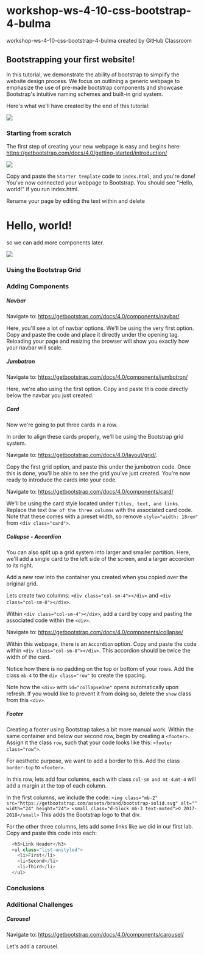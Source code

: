 # workshop-ws-4-10-css-bootstrap-4-bulma
workshop-ws-4-10-css-bootstrap-4-bulma created by GitHub Classroom

## Bootstrapping your first website!

In this tutorial, we demonstrate the ability of bootstrap to simplify the website design process. We focus on outlining a generic webpage to emphasize the use of pre-made bootstrap components and showcase Bootstrap's intuitive naming schemes and built-in grid system.

Here's what we'll have created by the end of this tutorial:

<img src=#>

### Starting from scratch

The first step of creating your new webpage is easy and begins here: https://getbootstrap.com/docs/4.0/getting-started/introduction/

<img src=#>

Copy and paste the `Starter template` code to `index.html`, and you're done! You've now connected your webpage to Bootstrap. You should see "Hello, world!" if you run index.html.

Rename your page by editing the text within <title></title> and delete <h1>Hello, world!</h1> so we can add more components later.

<img src=#>

### Using the Bootstrap Grid


### Adding Components

##### Navbar

Navigate to: https://getbootstrap.com/docs/4.0/components/navbar/.

Here, you'll see a lot of navbar options. We'll be using the very first option. Copy and paste the code and place it directly under the opening <body> tag. Reloading your page and resizing the browser will show you exactly how your navbar will scale.

##### Jumbotron

Navigate to: https://getbootstrap.com/docs/4.0/components/jumbotron/

Here, we're also using the first option. Copy and paste this code directly below the navbar you just created.

##### Card

Now we're going to put three cards in a row.

In order to align these cards properly, we'll be using the Bootstrap grid system.

Navigate to: https://getbootstrap.com/docs/4.0/layout/grid/.

Copy the first grid option, and paste this under the jumbotron code. Once this is done, you'll be able to see the grid you've just created. You're now ready to introduce the cards into your code.

Navigate to: https://getbootstrap.com/docs/4.0/components/card/

We'll be using the card style located under `Titles, text, and links`. Replace the text `One of the three columns` with the associated card code. Note that these comes with a preset width, so remove `style="width: 18rem"` from `<div class="card">`.

##### Collapse - Accordion

You can also split up a grid system into larger and smaller partition. Here, we'll add a single card to the left side of the screen, and a larger accordion to its right.

Add a new row into the container you created when you copied over the original grid.

Lets create two columns: `<div class="col-sm-4"></div>` and `<div class="col-sm-8"></div>`.

Within `<div class="col-sm-4"></div>`, add a card by copy and pasting the associated code within the `<div>`.

Navigate to: https://getbootstrap.com/docs/4.0/components/collapse/

Within this webpage, there is an `Accordion` option. Copy and paste the code within `<div class="col-sm-8"></div>`. This accordion should be twice the width of the card.

Notice how there is no padding on the top or bottom of your rows. Add the class `mb-4` to the `div class="row"` to create the spacing.

Note how the `<div>` with `id="collapseOne"` opens automatically upon refresh. If you would like to prevent it from doing so, delete the `show` class from this `<div>`.

##### Footer

Creating a footer using Bootstrap takes a bit more manual work. Within the same container and below our second row, begin by creating a `<footer>`. Assign it the class `row`, such that your code looks like this: `<footer class="row">`.

For aesthetic purpose, we want to add a border to this. Add the class `border-top` to `<footer>`.

In this row, lets add four columns, each with class `col-sm and mt-4`.`mt-4` will add a margin at the top of each column.

In the first columns, we include the code:
  `<img class="mb-2" src="https://getbootstrap.com/assets/brand/bootstrap-solid.svg" alt="" width="24" height="24">
  <small class="d-block mb-3 text-muted">© 2017-2018</small>`
This adds the Bootstrap logo to that div.

For the other three columns, lets add some links like we did in our first lab. Copy and paste this code into each:

```javascript
  <h5>Link Header</h3>
  <ul class="list-unstyled">
    <li>First</li>
    <li>Second</li>
    <li>Third</li>
  </ul>
```

### Conclusions
### Additional Challenges
##### Carousel
Navigate to: https://getbootstrap.com/docs/4.0/components/carousel/

Let's add a carousel.
